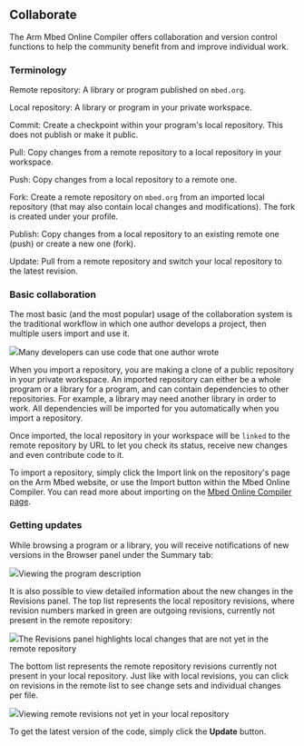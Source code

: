 <h2 id="collab-online-comp">Collaborate</h2>

The Arm Mbed Online Compiler offers collaboration and version control functions to help the community benefit from and improve individual work.

### Terminology

Remote repository:	A library or program published on `mbed.org`.

Local repository:	A library or program in your private workspace.

Commit:	Create a checkpoint within your program's local repository. This does not publish or make it public.

Pull:	Copy changes from a remote repository to a local repository in your workspace.

Push:	Copy changes from a local repository to a remote one.

Fork:	Create a remote repository on `mbed.org` from an imported local repository (that may also contain local changes and modifications). The fork is created under your profile.

Publish:	Copy changes from a local repository to an existing remote one (push) or create a new one (fork).

Update:	Pull from a remote repository and switch your local repository to the latest revision.

### Basic collaboration

The most basic (and the most popular) usage of the collaboration system is the traditional workflow in which one author develops a project, then multiple users import and use it.

<span class="images">![](https://s3-us-west-2.amazonaws.com/mbed-os-docs-images/basic_collab.png)<span>Many developers can use code that one author wrote</span></span>

When you import a repository, you are making a clone of a public repository in your private workspace. An imported repository can either be a whole program or a library for a program, and can contain dependencies to other repositories. For example, a library may need another library in order to work. All dependencies will be imported for you automatically when you import a repository.

Once imported, the local repository in your workspace will be `linked` to the remote repository by URL to let you check its status, receive new changes and even contribute code to it.

To import a repository, simply click the Import link on the repository's page on the Arm Mbed website, or use the Import button within the Mbed Online Compiler. You can read more about importing on the [Mbed Online Compiler page](/docs/v5.4/tools/online.html#arm-mbed-online-compiler-1).

### Getting updates

While browsing a program or a library, you will receive notifications of new versions in the Browser panel under the Summary tab:

<span class="images">![](https://s3-us-west-2.amazonaws.com/mbed-os-docs-images/updates.png)<span>Viewing the program description</span></span>

It is also possible to view detailed information about the new changes in the Revisions panel. The top list represents the local repository revisions, where revision numbers marked in green are outgoing revisions, currently not present in the remote repository:

<span class="images">![](https://s3-us-west-2.amazonaws.com/mbed-os-docs-images/green_revisions.png)<span>The Revisions panel highlights local changes that are not yet in the remote repository</span></span>

The bottom list represents the remote repository revisions currently not present in your local repository. Just like with local revisions, you can click on revisions in the remote list to see change sets and individual changes per file.

<span class="images">![](https://s3-us-west-2.amazonaws.com/mbed-os-docs-images/incoming_revisions.png)<span>Viewing remote revisions not yet in your local repository</span></span>

To get the latest version of the code, simply click the **Update** button.
